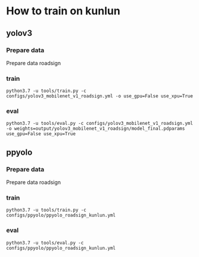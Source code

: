 # How to train on kunlun

## yolov3

### Prepare data
Prepare data roadsign


### train
```shell
python3.7 -u tools/train.py -c configs/yolov3_mobilenet_v1_roadsign.yml -o use_gpu=False use_xpu=True
```


### eval
```shell
python3.7 -u tools/eval.py -c configs/yolov3_mobilenet_v1_roadsign.yml -o weights=output/yolov3_mobilenet_v1_roadsign/model_final.pdparams use_gpu=False use_xpu=True
```


## ppyolo

### Prepare data
Prepare data roadsign


### train
```shell
python3.7 -u tools/train.py -c configs/ppyolo/ppyolo_roadsign_kunlun.yml
```


### eval
```shell
python3.7 -u tools/eval.py -c configs/ppyolo/ppyolo_roadsign_kunlun.yml
```
